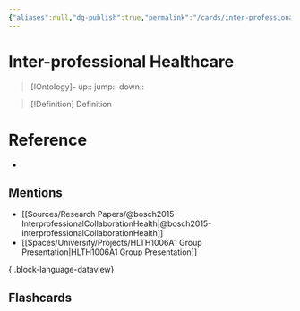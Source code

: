 ```yaml
---
{"aliases":null,"dg-publish":true,"permalink":"/cards/inter-professional-healthcare/","dgPassFrontmatter":true}
---
```


# Inter-professional Healthcare

> [!Ontology]-
> up:: 
> jump::
> down:: 

> [!Definition] Definition
> 

# Reference
- 

## Mentions
- [[Sources/Research Papers/@bosch2015-InterprofessionalCollaborationHealth\|@bosch2015-InterprofessionalCollaborationHealth]]
- [[Spaces/University/Projects/HLTH1006A1 Group Presentation\|HLTH1006A1 Group Presentation]]

{ .block-language-dataview}

## Flashcards
